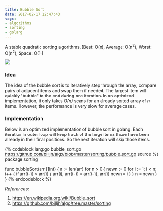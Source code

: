 ```yaml
---
title: Bubble Sort
date: 2017-02-17 12:47:43
tags:
- algorithms
- sorting
- golang
---
```


A stable quadratic sorting algorithms. [Best: O(n), Average: O(n<sup>2</sup>), Worst: O(n<sup>2</sup>), Space: O(1)]

<!-- more -->

![](https://upload.wikimedia.org/wikipedia/commons/c/c8/Bubble-sort-example-300px.gif)

### Idea

The idea of the bubble sort is to iteratively step through the array, compare pairs of adjacent items and swap them if needed. The largest item will quickly "bubble" to the end during one iteration. In an optimized implementation, it only takes _O(n)_ scans for an already sorted array of _n_ items. However, the performance is very slow for average cases.

### Implementation

Below is an optimized implementation of bubble sort in golang. Each iteration in outer loop will keep track of the large items those have been already in their final positions. So the next iteration will skip those items.

{% codeblock lang:go bubble_sort.go https://github.com/billjh/algo/blob/master/sorting/bubble_sort.go source %}
package sorting

func bubbleSort(arr []int) {
	n := len(arr)
	for n > 0 {
		newn := 0
		for i := 1; i < n; i++ {
			if arr[i-1] > arr[i] {
				arr[i], arr[i-1] = arr[i-1], arr[i]
				newn = i
			}
		}
		n = newn
	}
}
{% endcodeblock %}

_References:_
1. https://en.wikipedia.org/wiki/Bubble_sort
2. https://github.com/billjh/algo/tree/master/sorting
